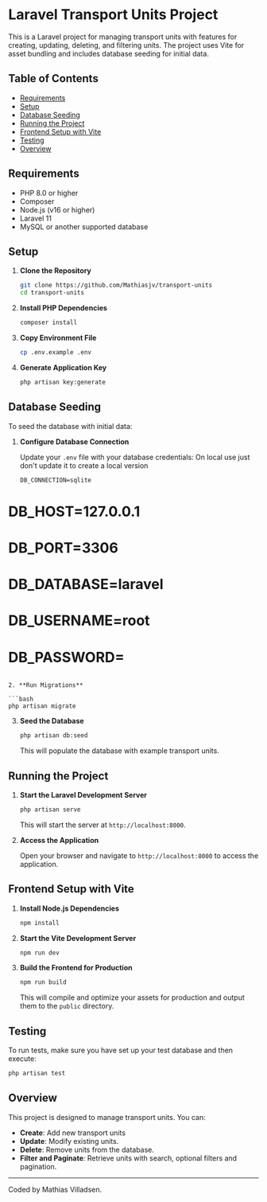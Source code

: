 # Laravel Transport Units Project

This is a Laravel project for managing transport units with features for creating, updating, deleting, and filtering units. The project uses Vite for asset bundling and includes database seeding for initial data.

## Table of Contents

- [Requirements](#requirements)
- [Setup](#setup)
- [Database Seeding](#database-seeding)
- [Running the Project](#running-the-project)
- [Frontend Setup with Vite](#frontend-setup-with-vite)
- [Testing](#testing)
- [Overview](#overview)

## Requirements

- PHP 8.0 or higher
- Composer
- Node.js (v16 or higher)
- Laravel 11
- MySQL or another supported database

## Setup

1. **Clone the Repository**

   ```bash
   git clone https://github.com/Mathiasjv/transport-units
   cd transport-units
   ```

2. **Install PHP Dependencies**

   ```bash
   composer install
   ```

3. **Copy Environment File**

   ```bash
   cp .env.example .env
   ```

4. **Generate Application Key**

   ```bash
   php artisan key:generate
   ```

## Database Seeding

To seed the database with initial data:

1. **Configure Database Connection**

   Update your `.env` file with your database credentials:
   On local use just don't update it to create a local version

   ```dotenv
   DB_CONNECTION=sqlite
# DB_HOST=127.0.0.1
# DB_PORT=3306
# DB_DATABASE=laravel
# DB_USERNAME=root
# DB_PASSWORD=
   ```

2. **Run Migrations**

   ```bash
   php artisan migrate
   ```

3. **Seed the Database**

   ```bash
   php artisan db:seed
   ```

   This will populate the database with example transport units.

## Running the Project

1. **Start the Laravel Development Server**

   ```bash
   php artisan serve
   ```

   This will start the server at `http://localhost:8000`.

2. **Access the Application**

   Open your browser and navigate to `http://localhost:8000` to access the application.

## Frontend Setup with Vite

1. **Install Node.js Dependencies**

   ```bash
   npm install
   ```

2. **Start the Vite Development Server**

   ```bash
   npm run dev
   ```

3. **Build the Frontend for Production**

   ```bash
   npm run build
   ```

   This will compile and optimize your assets for production and output them to the `public` directory.

## Testing

To run tests, make sure you have set up your test database and then execute:

```bash
php artisan test
```

## Overview

This project is designed to manage transport units. You can:

- **Create**: Add new transport units
- **Update**: Modify existing units.
- **Delete**: Remove units from the database.
- **Filter and Paginate**: Retrieve units with search, optional filters and pagination.

---

Coded by Mathias Villadsen.
